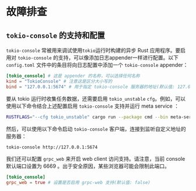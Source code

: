 # 故障排查

## `tokio-console` 的支持和配置

`tokio-console` 常被用来调试使用`tokio`运行时构建的异步 Rust 应用程序。要启用对 `tokio-console` 的支持，可以像添加日志appender一样进行配置。以下 `config.toml` 文件中的条目将向日志配置中添加一个 `tokio-console` appender：

```toml
[tokio_console] # 这是 appender 的名称，可以选择任何名称
kind = "TokioConsole" # 注意这是区分大小写的
bind = "127.0.0.1:5674" # 用于指定 tokio-console 服务器的地址(默认值: 127.0.0.1:6669)
```

要从 tokio 运行时收集任务数据，还需要启用 `tokio_unstable` `cfg`。例如，可以使用以下命令结合上述配置启用 `tokio-console` 支持并运行 meta service ：

```bash
RUSTFLAGS="--cfg tokio_unstable" cargo run --package cmd --bin meta-service
```

然后，可以使用以下命令启动 `tokio-console` 客户端，连接到监听自定义地址的服务器：

```bash
tokio-console http://127.0.0.1:5674
```

我们还可以配置 `grpc_web` 来开启 web client 访问支持。请注意，当前 console 默认端口设置为 6669 。出于安全原因，某些浏览器可能会限制此端口。

```toml
[tokio_console]
grpc_web = true # 设置是否启用 grpc-web 支持(默认值: false)
```
